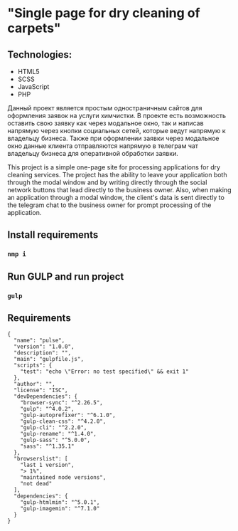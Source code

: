 # "Single page for dry cleaning of carpets"

## Technologies:
- HTML5
- SCSS
- JavaScript
- PHP

Данный проект является простым одностраничным сайтов для оформления заявок на услуги химчистки. В проекте есть возможность оставить свою заявку как через модальное окно, так и написав напрямую через кнопки социальных сетей, которые ведут напрямую к владельцу бизнеса. Также при оформлении заявки через модальное окно данные клиента отправляются напрямую в телеграм чат владельцу бизнеса для оперативной обработки заявки.


This project is a simple one-page site for processing applications for dry cleaning services. The project has the ability to leave your application both through the modal window and by writing directly through the social network buttons that lead directly to the business owner. Also, when making an application through a modal window, the client's data is sent directly to the telegram chat to the business owner for prompt processing of the application.


## Install requirements
### `nmp i`

## Run GULP and run project
### `gulp`

## Requirements
```
{
  "name": "pulse",
  "version": "1.0.0",
  "description": "",
  "main": "gulpfile.js",
  "scripts": {
    "test": "echo \"Error: no test specified\" && exit 1"
  },
  "author": "",
  "license": "ISC",
  "devDependencies": {
    "browser-sync": "^2.26.5",
    "gulp": "^4.0.2",
    "gulp-autoprefixer": "^6.1.0",
    "gulp-clean-css": "^4.2.0",
    "gulp-cli": "^2.2.0",
    "gulp-rename": "^1.4.0",
    "gulp-sass": "^5.0.0",
    "sass": "^1.35.1"
  },
  "browserslist": [
    "last 1 version",
    "> 1%",
    "maintained node versions",
    "not dead"
  ],
  "dependencies": {
    "gulp-htmlmin": "^5.0.1",
    "gulp-imagemin": "^7.1.0"
  }
}

```
